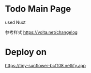 # Todo Main Page

used Nuxt

参考样式
https://volta.net/changelog

# Deploy on
https://tiny-sunflower-bcf108.netlify.app
